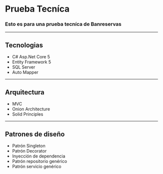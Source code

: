 # Prueba Tecníca
<h3>Esto es para una prueba tecníca de Banreservas</h3>
<hr></hr>
<h2>Tecnologias</h2>
<ul>
  <li>C# Asp.Net Core 5</li>
  <li>Entity Framework 5</li>
  <li>SQL Server</li>
  <li>Auto Mapper</li>
</ul>
<hr></hr>
<h2>Arquitectura</h2>
<ul>
  <li>MVC</li>
  <li>Onion Architecture</li>
  <li>Solid Principles</li>
</ul>
<hr></hr>
<h2>Patrones de diseño</h2>
<ul>
  <li>Patrón Singleton</li>
  <li>Patrón Decorator</li>
  <li>Inyección de dependencia</li>
  <li>Patrón repositorio genérico</li>
  <li>Patrón servicio genérico</li>
</ul>
